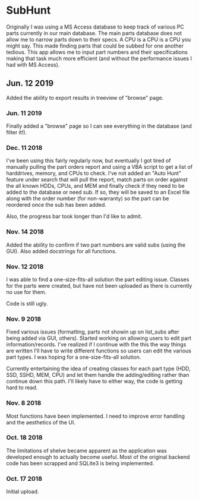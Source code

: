 # SubHunt

Originally I was using a MS Access database to keep track of various PC parts currently in our main database.  The main parts database does not allow me to narrow parts down to their specs.  A CPU is a CPU is a CPU you might say.  This made finding parts that could be subbed for one another tedious.  This app allows me to input part numbers and their specifications making that task much more efficient (and without the performance issues I had with MS Access).

## Jun. 12 2019
Added the ability to export results in treeview of "browse" page.

### Jun. 11 2019
Finally added a "browse" page so I can see everything in the database (and filter it!).

### Dec. 11 2018
I've been using this fairly regularly now, but eventually I got tired of manually pulling the part orders report and using a VBA script to get a list of harddrives, memory, and CPUs to check.  I've not added an "Auto Hunt" feature under search that will pull the report, match parts on order against the all known HDDs, CPUs, and MEM and finally check if they need to be added to the database or need sub.  If so, they will be saved to an Excel file along with the order number (for non-warranty) so the part can be reordered once the sub has been added.

Also, the progress bar took longer than I'd like to admit.

### Nov. 14 2018
Added the ability to confirm if two part numbers are valid subs (using the GUI).  Also added docstrings for all functions.

### Nov. 12 2018
I was able to find a one-size-fits-all solution the part editing issue.  Classes for the parts were created, but have not been uploaded as there is currently no use for them.

Code is still ugly.

### Nov. 9 2018
Fixed various issues (formatting, parts not showin up on list_subs after being added via GUI, others).  Started working on allowing users to edit part information/records.  I've realized if I continue with the this the way things are written I'll have to write different functions so users can edit the various part types.  I was hoping for a one-size-fits-all solution.

Currently entertaining the idea of creating classes for each part type (HDD, SSD, SSHD, MEM, CPU) and let them handle the adding/editing rather than continue down this path.  I'll likely have to either way, the code is getting hard to read.

### Nov. 8 2018
Most functions have been implemented.  I need to improve error handling and the aesthetics of the UI.

### Oct. 18 2018
The limitations of shelve became apparent as the application was developed enough to actually become useful.  Most of the original backend code has been scrapped and SQLite3 is being implemented.

### Oct. 17 2018
Initial upload.
